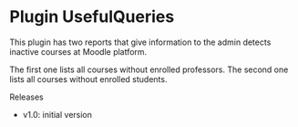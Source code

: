 # Plugin UsefulQueries
This plugin has two reports that give information to the admin detects inactive courses at Moodle platform.

The first one lists all courses without enrolled professors.
The second one lists all courses without enrolled students.

Releases
* v1.0: initial version